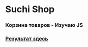 # Suchi Shop

### Корзина товаров - Изучаю JS

### [Результат здесь](https://perecmc.github.io/Suchi_Shop/)